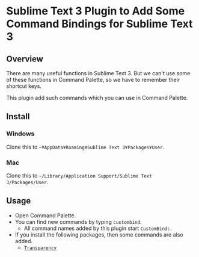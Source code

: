 # Sublime Text 3 Plugin to Add Some Command Bindings for Sublime Text 3

## Overview

There are many useful functions in Sublime Text 3.
But we can't use some of these functions in Command Palette, 
so we have to remember their shortcut keys.

This plugin add such commands which you can use in Command Palette.

## Install

### Windows

Clone this to `~¥AppData¥Roaming¥Sublime Text 3¥Packages¥User`.

### Mac

Clone this to `~/Library/Application Support/Sublime Text 3/Packages/User`.

## Usage

- Open Command Palette.
- You can find new commands by typing `custombind`.
	- All command names added by this plugin start `CustomBind:`.
- If you install the following packages, then some commands are also added.
	- [`Transparency`](https://github.com/vhanla/SublimeTextTrans)
